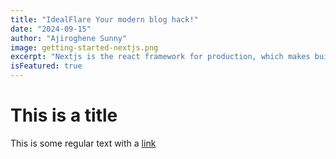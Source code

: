 ```yaml
---
title: "IdealFlare Your modern blog hack!"
date: "2024-09-15"
author: "Ajiroghene Sunny"
image: getting-started-nextjs.png
excerpt: "Nextjs is the react framework for production, which makes building good apps sweet with perfect SEO."
isFeatured: true
---
```


# This is a title

This is some regular text with a [link](https://google.com)
